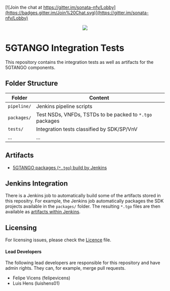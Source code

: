 [![Join the chat at https://gitter.im/sonata-nfv/Lobby](https://badges.gitter.im/Join%20Chat.svg)](https://gitter.im/sonata-nfv/Lobby) 

<p align="center"><img src="https://github.com/sonata-nfv/tng-api-gtw/wiki/images/sonata-5gtango-logo-500px.png" /></p>

# 5GTANGO Integration Tests

This repository contains the integration tests as well as artifacts for the 5GTANGO components.

## Folder Structure

| Folder | Content |
| --- | --- |
|`pipeline/`| Jenkins pipeline scripts | - |
|`packages/`| Test NSDs, VNFDs, TSTDs to be packed to `*.tgo` packages |
|`tests/`| Integration tests classified by SDK/SP/VnV |
|...|...|

## Artifacts

* [5GTANGO packages (`*.tgo`) build by Jenkins](https://jenkins.sonata-nfv.eu/view/PIPELINE/job/tng-tests/job/master/)

## Jenkins Integration

There is a Jenkins job to automatically build some of the artifacts stored in this repositry. For example, the Jenkins job automatically packages the SDK projects available in the `packages/` folder. The resulting `*.tgo` files are then available as [artifacts within Jenkins](https://jenkins.sonata-nfv.eu/view/PIPELINE/job/tng-tests/job/master/).

## Licensing

For licensing issues, please check the [Licence](https://github.com/sonata-nfv/tng-tests/blob/master/LICENSE) file.

#### Lead Developers

The following lead developers are responsible for this repository and have admin rights. They can, for example, merge pull requests.

* Felipe Vicens (felipevicens)
* Luis Hens (luishens01)
